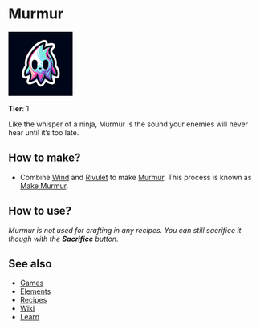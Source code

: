 # Murmur

![](../images/item.murmur.png)

**Tier**: 1

Like the whisper of a ninja, Murmur is the sound your enemies will never hear until it’s too late.

## How to make?

* Combine [Wind](/wiki/elements/wind) and [Rivulet](/wiki/elements/rivulet) to make [Murmur](/wiki/elements/murmur). This process is known as [Make Murmur](/wiki/recipes/make-murmur).

## How to use?

_Murmur is not used for crafting in any recipes. You can still sacrifice it though with the **Sacrifice** button._

## See also

* [Games](/wiki/games)
* [Elements](/wiki/elements)
* [Recipes](/wiki/recipes)
* [Wiki](/wiki/index)
* [Learn](/learn/index)